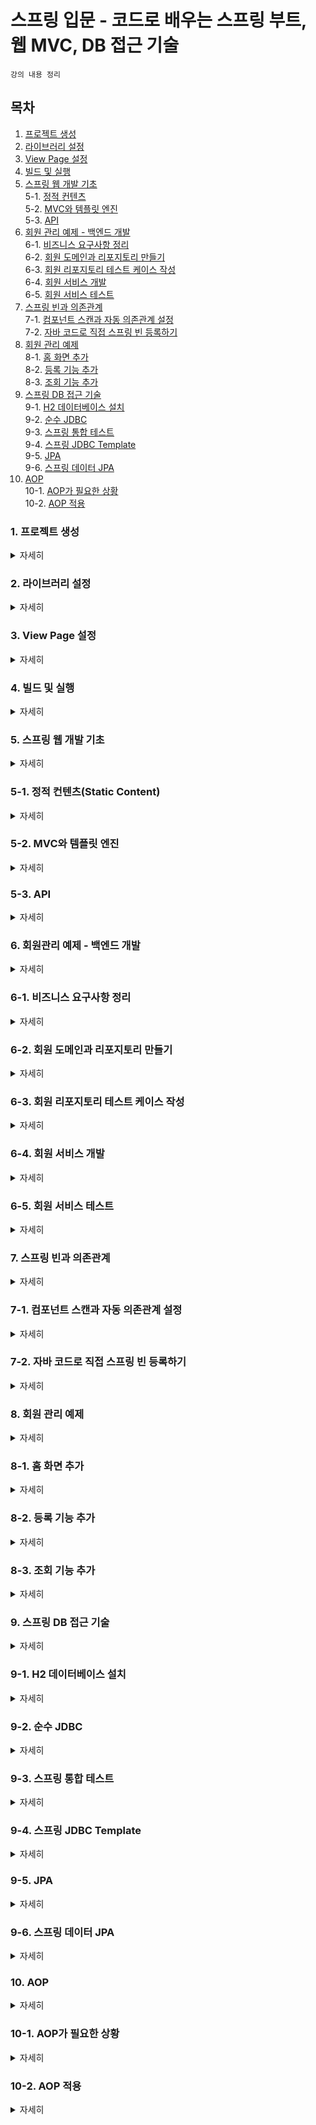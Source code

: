 # 스프링 입문 - 코드로 배우는 스프링 부트, 웹 MVC, DB 접근 기술

`강의 내용 정리`

## 목차
1. [프로젝트 생성](#1-프로젝트-생성)  
2. [라이브러리 설정](#2-라이브러리-설정)  
3. [View Page 설정](#3-view-page-설정)  
4. [빌드 및 실행](#4-빌드-및-실행)
5. [스프링 웹 개발 기초](#5-스프링-웹-개발-기초)  
5-1. [정적 컨텐츠](#5-1-정적-컨텐츠static-content)  
5-2. [MVC와 템플릿 엔진](#5-2-mvc와-템플릿-엔진)  
5-3. [API](#5-3-api)  
6. [회원 관리 예제 - 백엔드 개발](#6-회원-관리-예제---백엔드-개발)   
6-1. [비즈니스 요구사항 정리](#6-1.비즈니스-요구사항-정리)  
6-2. [회원 도메인과 리포지토리 만들기](#6-2-회원-도메인과-리포지토리-만들기)  
6-3. [회원 리포지토리 테스트 케이스 작성](#6-3-회원-리포지토리-테스트-케이스-작성)  
6-4. [회원 서비스 개발](#6-4-회원-서비스-개발)  
6-5. [회원 서비스 테스트](#6-5-회원-서비스-테스트)  
7. [스프링 빈과 의존관계](#7-스프링-빈과-의존관계)  
7-1. [컴포넌트 스캔과 자동 의존관계 설정](#7-1-컴포넌트-스캔과-자동-의존관계-설정)  
7-2. [자바 코드로 직접 스프링 빈 등록하기](#7-2-자바-코드로-직접-스프링-빈-등록하기)  
8. [회원 관리 예제](#8-회원-관리-예제)  
8-1. [홈 화면 추가](#8-1-홈-화면-추가)  
8-2. [등록 기능 추가](#8-2-등록-기능-추가)  
8-3. [조회 기능 추가](#8-3-조회-기능-추가)  
9. [스프링 DB 접근 기술](#9-스프링-db-접근-기술)   
9-1. [H2 데이터베이스 설치](#9-1-h2-데이터베이스-설치)  
9-2. [순수 JDBC](#9-2-순수-jdbc)  
9-3. [스프링 통합 테스트](#9-3-스프링-통합-테스트)  
9-4. [스프링 JDBC Template](#9-4-스프링-jdbc-template)  
9-5. [JPA](#9-5-jpa)  
9-6. [스프링 데이터 JPA](#9-6-스프링-데이터-jpa)  
10. [AOP](#10-aop)  
10-1. [AOP가 필요한 상황](#10-1-aop가-필요한-상황)  
10-2. [AOP 적용](#10-2-aop-적용)  
    

### 1. 프로젝트 생성  
<details>
    <summary>자세히</summary> 

 - [start.spring.io](https://start.spring.io/) 를 통해 Gradle 프로젝트 생성  
   ![image](https://user-images.githubusercontent.com/65080004/164405171-8132c22f-8277-4b21-bc43-fc97b05ef72a.png)  
   - Project : 프로젝트에서 사용할 빌드 관리도구 선택  
   - Language : 프로젝트에서 사용할 언어 선택
   - Spring Boot : 프로젝트 버전
   - Group : 사용할 그룹 입력(일반적으로 도메인을 거꾸로 입력함)  
   - Artifact : 빌드되어 나오는 결과물(일반적으로 프로젝트 명)
   - Name : 프로젝트 이름(Artifact와 같으면 됨)
   - Description : 프로젝트 설명
   - Packageing : 프로젝트 패키징 방법 선택
   - Java : 사용할 언어 버전 선택
   - Dependencies : 사용할 라이브러리 선택하여 추가  
     (의존 관계가 있는 라이브러리까지 자동으로 추가됨)  
       

 - Generate 클릭 시 (Artifact명).zip 으로 된 파일 다운로드
 - 다운로드한 파일을 원하는 폴더 경로에 압축 해제
 - IntelliJ open을 통해 폴더 경로까지 이동 한 후 build.gradle을 open  
  

 - Gradle?  
   `그루비(Grrovy)를 기반`으로 한 `빌드 자동화, 개발 지원에 중점`을 둔 빌드 도구  
   Ant, Maven 빌드도구의 단점을 보완하고, 장점을 취합하여 만든 오픈소스 빌드 도구    
     

 - Reference  
   [오늘도 MadPlay! Gradle이란 무엇일까?](https://madplay.github.io/post/what-is-gradle)  
   
</details>  

### 2. 라이브러리 설정  
<details>
    <summary>자세히</summary> 
 - Gradle은 의존관계가 있는 라이브러리를 함께 다운로드 함  
     

 - 주요 라이브러리  
   `스프링 부트 라이브러리`  
   - Spring-boot-starter-web  
     * spring-boot-starter-tomcat : 톰캣(웹 서버)
     * spring-webmvc : 스프링 웹 MVC
   - Spring-boot-starter-thymeleaf : 타임리프 템블릿 엔진(view)
   - Spring-boot-starter[공통] : 스프링 부트 + 스프링 코어 + 로깅
      * spring-boot
         * spring-core
      * spring-boot-starter-logging
         * logback, slf4j

   `테스트 라이브러리`  
   - spring-boot-starter-test
      * junit : 테스트 프레임 워크
      * mockito : 목 라이브러리
      * assertj : 테스트 코드를 좀더 편하게 작성할 수 있도록 도와주는 라이브러리
      * spring test : 스프링 통합 테스트 지원  
</details>    

### 3. View Page 설정  
<details>
    <summary>자세히</summary>  

 - spring-boot WelcomePage 기능  
   * src/main/resources/static/index.html을 넣어두면 WelcomePage 기능 제공  
   * WelcomePage?  
     도메인 경로로 들어왔을때 첫 화면  
   [관련내용 링크]( https://docs.spring.io/spring-boot/docs/2.3.12.RELEASE/reference/html/spring-boot-features.html#boot-features-developing-web-applications)  
     

 - 템플릿 엔진 동작 확인  
   ![템플릿 엔진 동작 확인](https://user-images.githubusercontent.com/65080004/164414368-4d49f803-d8c0-41ca-b2eb-70369f944087.png)  
   [Thymeleaf 관련 참고할만한 내용](http://progtrend.blogspot.com/2019/05/thymeleaf.html)  
   

 - Reference  
   [My Programming Trend Report Thymeleaf 간단 매뉴얼](http://progtrend.blogspot.com/2019/05/thymeleaf.html)  
  
</details>  

### 4. 빌드 및 실행  
<details>
    <summary>자세히</summary> 

 - 포트가 겹칠 수 있으므로 실행된 서버 종료후 진행  
     

 - 리눅스  
   ```
   1. 콘솔창 띄우기
   
   2. gradlew 파일이 있는 경로로 이동  
      이동 명령어 : cd [디렉토리 경로]  
      폴더 내 파일 보기 명령어 : ll(ls -l 옵션과 기능이 같음)
   
   3. build 폴더 생성  
      빌드 명령어 : ./gradlew build
   
   4. build 폴더 내 jar 파일 경로까지 이동
      이동 명령어 : cd build/libs
   
   5. jar 파일 실행
      실행 명령어 : java -jar [jar명].jar
   
   6. 실행 확인
      브라우저에 localhost:8080 입력 후 페이지 확인
   
   7. 빌드 삭제
      gradlew 파일 경로까지 이동 후 명렁어 실행
      빌드 삭제 명렁어 : ./gradlew clean  
   
   참고, 이전 빌드 기록 삭제 후 다시 빌드하는 법
   명령어 : ./gradlew clean build
   ```
 - 윈도우
    ```
   1. cmd or IntelliJ Terminal
   
   2. gradlew.bat 파일이 있는 경로로 이동  
      이동 명령어 : cd [디렉토리 경로]  
      폴더 내 파일 보기 명령어 : dir /b
   
   3. build 폴더 생성  
      빌드 명령어 : gradlew build
   
   4. build 폴더 내 jar 파일 경로까지 이동
      이동 명령어 : cd build/libs
   
   5. jar 파일 실행
      실행 명령어 : java -jar [jar명].jar
   
   6. 실행 확인
      브라우저에 localhost:8080 입력 후 페이지 확인
   
   7. 빌드 삭제
      gradlew.bat 파일 경로까지 이동 후 명렁어 실행
      빌드 삭제 명렁어 : gradlew clean  
   
   참고, 이전 빌드 기록 삭제 후 다시 빌드하는 법
   명령어 : gradlew clean build
   ```
     

 - Reference  
   [oliviarla 윈도우에서 빌드하고 실행하기](https://velog.io/@oliviarla/spring-boot%EC%9C%88%EB%8F%84%EC%9A%B0%EC%97%90%EC%84%9C-%EB%B9%8C%EB%93%9C%ED%95%98%EA%B3%A0-%EC%8B%A4%ED%96%89%ED%95%98%EA%B8%B0)  
</details>  

### 5. 스프링 웹 개발 기초  
<details>
    <summary>자세히</summary> 

 - 정적 컨텐츠(Static Content)  
   ```
   서버에서 파일 '그대로' 웹 브라우저에 내려주는 것 (가공 X)  
   
   Ex) Spring Boot - WelcomePage
   ```
 - MVC와 템플릿 엔진  
   ```
   템플릿 엔진 - JSP, PHP 등... 
   HTML을 서버에서 '프로그래밍을 통해 동적으로 바꾸어(렌더링하여)' 내려주는 것 
   
   MVC 패턴(Controller, Model, View)을 적용하여 역할을 분리  
   1. 비즈니스 로직 및 서버관련 일을 처리(Controller)  
   2. 담아(Model)서 View에 전달함
   3. View 처리시 템플릿 엔진을 통해 렌더링하여 클라이언트에게 렌더링한 HTML을 전달 
   ```
 - API
   ```
   json 포맷형식으로 클라이언트에게 데이터를 전달하는 방식  
   (과거에는 xml 포맷도 사용했음)
   
   Ex) 최근 vue.js, react 사용시 api 방식으로 데이터를 전달하면
       화면은 클라이언트가 그리는 방식으로 많이 사용
       
       서버끼리 통신시 많이 사용(어떤 데이터가 왔다갔다하는지가 중요하기 때문에)
   ```
</details>  

### 5-1. 정적 컨텐츠(Static Content)  
<details>
    <summary>자세히</summary> 

 - 스프링 부트 정적 컨텐츠 기능 [Static Content 참고](https://docs.spring.io/spring-boot/docs/2.3.12.RELEASE/reference/html/spring-boot-features.html#boot-features)  
   ![static 폴더 위치](https://velog.velcdn.com/images%2Fsong22861%2Fpost%2F168caf2a-d196-44cf-9281-ceb18d2dbc04%2FScreen%20Shot%202022-03-15%20at%2010.11.00%20PM.png)  
   [이미지 출처](https://velog.io/@song22861/5%ED%8E%B8-JAVA-spring-boot-study-%EC%A0%95%EC%A0%81-%EC%BB%A8%ED%85%90%EC%B8%A0)  
     
   ```
   Spring Boot는 기본적으로 
   classpath 의 /static or /public or /resources or /META-INF/resources 디렉토리
   또는 ServletContext의 root에서 정적 컨텐츠를 제공함
   
   즉, src/main/resources/static 경로의 내부 파일에 대해 정적 컨텐츠 기능을 사용할 수 있음
   
   예를 들어 localhost:8080/hello-static.html을 웹 브라우저에 입력시 hello-static.html 파일을 
   웹브라우저가 그대로 출력하는 것을 볼 수 있음
   ```
 - 정적 컨텐츠 동작 원리
   ![image](https://user-images.githubusercontent.com/65080004/164480918-22b3f515-27c3-4b58-9d9b-00b3c2585814.png)  
   ```
   1. 웹 브라우저에서 localhost:8080/hello-static.html을 요청
   
   2. 내장된 톰캣 서버가 해당 요청을 받음
   
   3. 톰캣 서버는 받은 요청을 스프링 컨테이너에게 넘김
   
   4. 스프링 컨테이너는 @Controller 쪽에서 해당 요청과 관련된 컨트롤러가 있는지 확인  
      (요청과 Mapping 된 것이 있는지 확인  즉, 컨트롤러가 먼저 우선순위를 갖는다!)  
   
   5. 스프링 컨테이너는 해당 요청과 관련된 컨트롤러가 없다고 판단
   
   6. resources/static 접근하여 해당 요청과 관련된 파일이 있는지 확인
   
   7. 해당 요청과 관련된 것이 존재할경우 웹브라우저에 리턴 
   ```  
 
 - [정적 컨텐츠 커스텀](https://atoz-develop.tistory.com/entry/spring-boot-web-mvc-static-resources) 관련 내용 링크  

  
 - Reference  
   [song22861 정적컨텐츠](https://velog.io/@song22861/5%ED%8E%B8-JAVA-spring-boot-study-%EC%A0%95%EC%A0%81-%EC%BB%A8%ED%85%90%EC%B8%A0)  
   [추가정보 Knowledge Repository 정적 컨텐츠 커스텀](https://atoz-develop.tistory.com/entry/spring-boot-web-mvc-static-resources)  
</details>  

### 5-2. MVC와 템플릿 엔진  
<details>
    <summary>자세히</summary> 

 - MVC  
   `Model`, `View`, `Controller`  
   웹에서 화면을 출력하기 위해 내용을 담고, 보여주고, 전달해주는 소프트웨어 구현 방식중 하나
   - Model  
     화면에 필요한 정보를 담는 역할  
       
   - View  
     화면 출력에 중점을 둠
     
   - Controller   
     비즈니스 로직과 서버와 관련된 일
     

   - 정리  
     `Controller, Model`  
     > 내부적인 것 (비즈니스 로직, 서버단 관련 일 등..)을 처리하는데 집중
     
     `View`
     > 화면을 그리는데 집중
 
 - MVC 동작 원리
   ![image](https://user-images.githubusercontent.com/65080004/164721239-ee6788c9-0154-48e2-961a-ca1efdc42ac0.png)  
   ```
   1. 웹 브라우저에서 localhost:8080/hello-mvc을 요청
   
   2. 내장된 톰캣 서버가 해당 요청을 받음
   
   3. 톰캣 서버는 받은 요청을 스프링 컨테이너에게 넘김
   
   4. 스프링 컨테이너는 @Controller 쪽에서 해당 요청과 관련된 컨트롤러가 있는지 확인  
      (요청과 Mapping 된 것이 있는지 확인  즉, 컨트롤러가 먼저 우선순위를 갖는다!)  
   
   5. 스프링 컨테이너는 해당 요청과 맵핑된 컨트롤러가 있으면 해당 메서드 호출
   
   6. 호출한 메서드의 return 값과 model 값을 viewResolver에 전달  
      viewResolver  
      : view를 찾아주고, 템플릿 엔진을 연결시켜주는 역할
   
   7. viewResolver는 return 값과 같은 이름의 templates/hello-template.html 찾아서
      템플릿 엔진에게 넘겨줌
   
   8. 템플릿 엔진이 렌더링을 해 '변환'을 한 HTML을 웹브라우저에 반영한다.
   ```
 
 - 템플릿 엔진  
   템플릿 양식과 특정 데이터 모델에 따른 입력 자료를 합성하여 결과 문서를 출력하는 소프르웨어  
   > 쉽게 말해 html 파일을 브라우저로 그냥 보내주는 것이 아닌,  
     `서버에서 프로그래밍을 통해 동적으로 바꾸어서 보내주는 역할` 이라고 보면 된다.
</details>  

### 5-3. API  
<details>
    <summary>자세히</summary> 

 - API 방식  
   `브라우저에 데이터만 보내주고` 화면을 만드는 건 브라우저가 담당하도록 함  
   
   > 3가지 방법 중 정적 컨텐츠 방식을 제외하면 2가지   
     (`렌더링한 HTML을 내리는 방식` / `API로 데이터를 내리는 방식`)방식만 기억하면 됨  
      
   > `MVC?`  
      뷰를 찾아 템플릿 엔진을 통해 화면을 렌더링해서 HTML을 웹 브라우저에 넘겨줌  
   
   > `API?`  
      데이터를 브라우저에 넘겨주고 브라우저는 데이터를 받아 화면을 구성  
 
 - API 방식 사용시 참고할 내용
   - `@ResponseBody`  
     > HTTP 통신 프로토콜 Response Body에  
       @ResponseBody가 적용된 메서드의 리턴된 값을 직접 넣어준다는 의미  
       리턴된 값(데이터)은 클라이언트에게 그대로 전달됨  
   
   - 객체를 리턴하는 경우?
     ```java
     @GetMapping("hello-api")
     @ResponseBody
     public Hello helloApi(@RequestParam("name") String name) {
        Hello hello = new Hello();
        hello.setName(name);
        
        return hello;
     }
     ```
     > 위의 예시 처럼 객체를 return 할 경우 객체가 json으로 변환되어 브라우저에 전달됨  
     
     >`json?`  
     {Key : value} 구조로 이루어진 문자열 데이터 포맷  
     Ex) {"name" : "철수"}
 
 - @ResponseBody 사용 원리  
   ![image](https://user-images.githubusercontent.com/65080004/164896026-5817fb2f-c07d-4db7-acc5-dfa4a54f7cd4.png)  
   ```
   1. 웹 브라우저에서 localhost:8080/hello-api?name=spring을 요청
   
   2. 내장된 톰캣 서버가 해당 요청을 받음
   
   3. 톰캣 서버는 받은 요청을 스프링 컨테이너에게 넘김
   
   4. 스프링 컨테이너는 @Controller 쪽에서 해당 요청과 관련된 컨트롤러가 있는지 확인  
      (요청과 Mapping 된 것이 있는지 확인  즉, 컨트롤러가 먼저 우선순위를 갖는다!)  
   
   5. 스프링 컨테이너는 해당 요청과 맵핑된 컨트롤러가 있으면 해당 메서드 호출
   
   6. 호출한 메서드에 @ResponseBody가 적용된 것 확인
      6-1. return 값이 문자열일 경우   
      6-2. return 값이 객체일 경우 
   
   7. 몇가지 조건을 확인하여 HttpMessageConverter가 동작
      7-1. 넘어온 값이 단순 문자열일 경우 StringHttpMessageConverter 동작
      7-2. 넘어온 값이 객체일 경우 MappingJackson2HttpMessageConverter 동작  
           객체를 JSON 포맷으로 변환
   
   8. 웹 브라우저에 데이터 전달
   ```
</details>  

### 6. 회원관리 예제 - 백엔드 개발  
<details>
    <summary>자세히</summary> 

 - 비즈니스 요구사항 정리  
 - 회원 도메인과 리포지토리 만들기
 - 회원 리포지토리 테스트 케이스 작성
 - 회원 서비스 개발
 - 회원 서비스 테스트
</details>  

### 6-1. 비즈니스 요구사항 정리   
<details>
    <summary>자세히</summary>  
     
 - 비즈니스 요구사항
   - 데이터 : 회원 ID, 이름  
   - 기능 : 회원 등록, 조회  
   - 아직 데이터 저장소 선정되지 않음(가상의 시니리오)  
      
  
 - 일반적인 웹 어플리케이션 계층 구조  
   ![image](https://user-images.githubusercontent.com/65080004/164960226-65eb0eff-a9fd-4776-9e84-b012a6133c10.png)  
     

 - 클래스 의존관계  
   ![image](https://user-images.githubusercontent.com/65080004/164960325-31dabd48-5e63-47d8-9c44-3ccebbfeb56e.png)  
</details>   
     
### 6-2. 회원 도메인과 리포지토리 만들기
<details>
    <summary>자세히</summary>  
 
 - 회원 도메인 생성
   ```java  
   package hello.hellospring.domain;
   
   public class Member {
     
     private Long id;
     private String name;

     public Long getId() {
       return id;
     }
    
     public void setId(Long id) {
       this.id = id;
     }
    
     public String getName() {
       return name;
     }

     public void setName(String name) {
       this.name = name;
     }
   }
   ```
 - 회원 리포지토리 인터페이스 생성  
   ```java
   package hello.hellospring.repository;
   
   public interface MemberRepository {
     Member save(Member member);
     
     Optional<Member> findById(Long id);
     
     Optional<Member> findByName(String name);
     
     List<Member> findAll();
   } 
   ```
   > `Optional?`  
     Optional<T>는 `null이 올 수 있는 값을 감싸는 Wrapper 클래스`  
     NPE가 발생하지 않도록 도움, 각종 메서드 제공
     
 - 회원 리포지토리 인터페이스 구현체 생성
   ```java
   package hello.hellospring.repository;
   
   public class MemoryMemberRepository implements MemberRepository {

     private static Map<Long, Member> store = new HashMap<>();
     private static long sequence = 0L;

     @Override
     public Member save(Member member) {
       member.setId(++sequence);
       store.put(member.getId(), member);
       return member;
     }

     @Override
     public Optional<Member> findById(Long id) {
       return Optional.ofNullable(store.get(id));
     }

     @Override
     public Optional<Member> findByName(String name) {
       return store.values().stream()
               .filter(member -> member.getName().equals(name))
               .findAny();
     }

     @Override
     public List<Member> findAll() {
       return new ArrayList<>(store.values());
     }
   }
   ```
   > Optional.`ofNullable`  
   > public static <T> Optional<T> ofNullable(T value);  
   > 
   > value가 `null인 경우 빈 Optional 반환`
   
   > store.values().stream()   
   > .filter(member -> member.getName().equals(name))  
   > .findAny();  
   > 
   > 1. public abstract java.util.Collection<V> `values()`  
        HashMap에 저장된 value 목록을 Collection 형태로 리턴  
   >
   > 2. public java.util.stream.Stream<E> `stream()`  
        Collection 형태로 리턴된 값을 stream() 메서드를 통해 순차 Stream 리턴  
   > 
   > 3. public abstract Stream<T> `filter(java.util.function.Predicate<? super T> predicate)`  
        주어진 조건에 일치하는 요소로 구성된 Stream 리턴  
   > 
   > 4. public abstract java.util.Optional<T> `findAny()`  
        빈 Stream이 아닐경우 Optional 반환, 비어있을 경우 빈 Optional 반환  
    
</details>  

### 6-3. 회원 리포지토리 테스트 케이스 작성  
<details>
    <summary>자세히</summary>  

 - `Junit`이라는 프레임워크로 테스트를 실행  
   > main 메서드, 컨트롤러 등을 통해 실행하면 `시간이 오래걸리고,  
   반복실행이 어렵고, 여러 테스트를 한번에 실행하기 힘들기 때문에`   
   
 - 테스트 실행시 실행순서가 보장되지 않음.  
   > 즉, `의존 관계없이(순서에 관계없이) 결과가 보장`되어야 한다.  
   
 - 회원 리포지토리 메모리 구현체 테스트  
   ```java
   // 경로 : test.java.hello.hellospring.repository
   package hello.hellospring.repository;
   
   class MemoryMemberRepositoryTest {

     MemoryMemberRepository repository = new MemoryMemberRepository();

     @AfterEach
     public void afterEach() {
       repository.clearStore();
     }

     @Test
     public void save()_메서드_테스트 {
       Member member = new Member();
       member.setName("spring");
       repository.save(member);

       Member result = repository.findById(member.getId()).get();

       assertThat(result).isEqualTo(member);
     }

     @Test
     public void findByName()_메서드_테스트 {
       Member member1 = new Member();
       member1.setName("spring1");
       repository.save(member1);

       Member member2 = new Member();
       member2.setName("spring2");
       repository.save(member2);

       Member result = repository.findByName("spring1").get();

       assertThat(result).isEqualTo(member1);
     }

     @Test
     public void findAll()_메서드_테스트 {
       Member member1 = new Member();
       member1.setName("spring1");
       repository.save(member1);

       Member member2 = new Member();
       member2.setName("spring2");
       repository.save(member2);

       List<Member> result = repository.findAll();

       assertThat(result.size()).isEqualTo(2);
     }
   }
   ```
   > Tip
   > - 테스트 클래스는 public 접근자가 아니어도 됨
   > - 테스트 메서드 명은 한글로도 작성 가능
   > - @AfterEach  
   >   각각의 테스트가 종료될 때마다 실행될 메서드를 정의  
   > 
   > - @Test의 순서는 보장 되지 않음  
   > - org.assertj.core.api.Assertions의 메서드를 사용하면  
       가독성 측면에서 좋음(왼쪽에서 오른쪽으로 자연스럽게 읽으면 됨)  
</details> 

### 6-4. 회원 서비스 개발
<details>
    <summary>자세히</summary>  
 
 - 회원 서비스 개발  
   ```java
    package hello.hellospring.service;
    
    public class MemberService {

      private final MemberRepository memberRepository 
                                     = new MemoryMemberRepository();

      /*
      * 회원가입
      * */
      public Long join(Member member) {
        validateDuplicateMember(member); //중복 회원 검증
        memberRepository.save(member);
        return member.getId();
      }

      private void validateDuplicateMember(Member member) {
        memberRepository.findByName(member.getName())
                        .ifPresent(m -> {
                           throw new IllegalStateException("이미 존재하는 회원입니다.");
                         });
      }

      /*
      * 전체 회원 조회
      * */
      public List<Member> findMembers() {
        return memberRepository.findAll();
      }

      public Optional<Member> findOne(Long memberId) {
        return memberRepository.findById(memberId);
      }
    }
   ```
   > Tip  
   > - 메서드 작성시 길어지는 코드는 따로 메서드로 추출하는 것이  
   >   깔끔한 코드를 유지하는데 도움이 된다.  
   >   > 추출하고자 하는 코드 드래그 후 [단축키 : ctrl + alt + M]  
   > - 리팩토링 관련 단축키  
   >   > 이름 변경 [단축키 : shift + F6]  
         
   >   > 접근제어자, 반환타입, 이름 등 주요 정보 변경 [단축키 : ctrl + F6]  
   > - service에 대한 개발은 많은 사람들의 의사소통이 들어가는 부분이기 때문에  
   >   메서드 명에 비즈니스적인 용어를 작성하는 것이 의사소통시 이해하기 용이함  
   >   그에 반해 repository는 개발적인 부분이므로 조금 더 자유롭게 작성 가능

</details>  

### 6-5. 회원 서비스 테스트
<details>
    <summary>자세히</summary>  
  
 - 테스트 코드 작성
   ```java
   package hello.hellospring.service;
   
   class MemberServiceTest {

     MemberService memberService;
     MemoryMemberRepository memberRepository;
     
     // 테스트시 동일한 MemoryMemberRepository 객체를 사용하기 위해 
     // memberService 생성시 MemoryMemberRepository를 매개변수로 받아 생성
     // 즉, memberService가 MemoryMemberRepository를 직접 생성하지 않고 외부에서 주입받음
     // 이를 '의존성 주입(Dependency Injection)'이라고 함
     // 각 메서드 실행전에 의존성 주입을 진행하여 동일한 MemoryMemberRepository 객체를 공유하도록 함
     @BeforeEach
     public void beforeEach() {
       memberRepository = new MemoryMemberRepository();
       memberService = new MemberService(memberRepository);
     }
     
     // 테스트의 독립성을 보장하기 위해 적용
     @AfterEach
     public void afterEach() {
       memberRepository.clearStore();
     }

    @Test
    void 회원가입_테스트() {

      //given
      Member member = new Member();
      member.setName("hello");

      //when
      Long saveId = memberService.join(member);

      //then
      Member findMember = memberService.findOne(saveId).get();
      assertThat(findMember.getName()).isEqualTo(member.getName());
    }

    @Test
    public void 회원가입_중복_회원_예외_테스트() {
      //given
      Member member1 = new Member();
      member1.setName("spring");

      Member member2 = new Member();
      member2.setName("spring");

      //when
      memberService.join(member1);

      //then
      
      //assertThrows
      // 첫번째 인자 : 코드의 실행 결과로 발생되는 예외
      // 두번째 인자 : 실행할 코드(람다식)
      IllegalStateException e = 
        assertThrows(IllegalStateException.class, () -> memberService.join(member2));
      assertThat(e.getMessage()).isEqualTo("이미 존재하는 회원입니다.");
   }
   ...
   
   // 의존성 주입을 위한 MemberService 코드 수정
   package hello.hellospring.service
   
   public class MemberService {

     private final MemberRepository memberRepository;

     public MemberService(MemberRepository memberRepository) {
       this.memberRepository = memberRepository;
     }
     ...
   } 
   ```
 > Tip
 > - 테스트 클래스(틀) 생성 단축키
 >   > `클래스 명 선택` 또는 `클래스 내부에 커서 둔 채` [단축키 : ctrl + shift + T]  
 > - 테스트 코드 작성시 `given, when, then` 구조로 작성하면 도움됨   
 >   (구조에 맞게 딱 떨어지는 상황이 아닐수도 있으므로 상황에 따라 응용 또는 변형할 수도 있음)  
 >
 >   `given` : `무언가 주어짐(상황, 데이터 등)`  
 >    - 주어진 데이터 기반으로 검증을 진행하는구나를 알 수 있음
 >  
 >   `when` : `테스트 실행시`  
 >    - 이걸 검증하는구나를 알 수 있음  
 > 
 >   `then` : `이러한 결과가 나와야함`  
 >    - 이러한 결과가 나와야하는구나를 알 수 있음  
 >
 > 
 > - 테스트 작성시 정상 flow작성도 중요하지만  
 >   `예외 flow를 테스트 하는 것이 훨씬 더 중요함`
 >   
 >  
 > - 람다함수 : 익명함수(이름이 없는 함수)를 지칭  
 >   > Ex) () -> memberService.join(member2);  
 >   - 매개변수목록(파라미터)과 몸체로 구분됨
 >     > (매개변수목록) -> {몸체} 
 >   - `->` (매개변수 화살표): 매개변수목록과 몸체를 구분
 >   - 실행문 : 변수 선언, 값 저장, 메서드 호출에 해당하는 코드,  
       작성 후 `반드시 세미콜론(;) 붙여야함`  
 > 
 >   - 매개변수의 타입을 추론할 수 있는 경우 타입 생략 가능   
 >   - 몸체가 단일 실행문이면 중괄호`{}` 생략 가능  
 >   
 > 
 > - Extract Variable 리팩토링  
 >   해당 표현식의 결과를 처리하는데 도움(변수로 추출)  
 >   > 추출할 표현식 선택 후 [단축키 : ctrl + alt + V]  
     
 - Reference  
   [히진쓰 람다식의 개념 및 사용법](https://khj93.tistory.com/entry/JAVA-%EB%9E%8C%EB%8B%A4%EC%8B%9DRambda%EB%9E%80-%EB%AC%B4%EC%97%87%EC%9D%B4%EA%B3%A0-%EC%82%AC%EC%9A%A9%EB%B2%95)  
   [밤둘레 람다란?](https://bamdule.tistory.com/75)  
</details> 
 
### 7. 스프링 빈과 의존관계  
<details>
    <summary>자세히</summary>  

 - 스프링 빈(Bean)
   > `스프링 컨테이너가 생성, 관리하는 자바 객체`  
   > 컨테이너의 관리를 통해 객체를 여러번 생성할 필요 X, 공용으로 사용할 수 있음  
   > `POJO(Plain Old Java Object)`로써 Spring 애플리케이션을 구성하는 핵심 객체

 
 - 스프링 빈 등록하는 방법  
   1. 컴포넌트 스캔 원리를 통해 자동 등록  
   2. 자바 코드로 직접 등록 
   

 - 참고
   - 스프링 빈 등록시, 기본적으로 싱글톤으로 등록한다. (싱글톤이 아니게 설정가능)  
     (유일하게 하나를 등록 후 공유 즉, 같은 스프링 빈은 같은 인스턴스)  
   - 스프링을 쓰면, 웬만한건 다 스프링 빈으로 등록해서 써야함(얻는 이점이 많음)  
</details>   

### 7-1. 컴포넌트 스캔과 자동 의존관계 설정  
<details>
    <summary>자세히</summary>  

 - 컴포넌트 스캔(Component Scan)?
   ```
   @Component를 가진 모든 대상을 가져와서 빈에 등록하기 위해 찾는 과정  
   ```
 - 컴포넌트 스캔 원리  
   ```java
   @Controller
   public class MemberController {
     
   }
   ```
   위의 코드처럼 클래스를 작성 후 @Controller 어노테이션을 붙일 경우  
     1. 스프링 실행시 스프링 컨테이너가 생성  
     2. 생성된 `컨테이너에 해당 자바 객체(MemberController)를 생성`
     3. 객체를 `컨테이너에 빈으로 등록하고 관리`  
    순서로 동작이 진행됨  
        

 - 참고  
   - @Controller, @Service, @Repository 는 `@Component의 구체화된 형태`  
     
   - 컴포넌트 스캔 대상  
     > `@Component` - 개발자가 직접 작성한 Class를 Bean으로 등록하기 위해 사용  
       `@Controller` - 스프링 MVC 컨트롤러에서 사용  
       `@Service` - 스프링 비즈니스 로직에서 사용  
       `@Repository` - 스프링 데이터 접근 계층에서 사용  
       `@Configuration` - 스프링 설정 정보에서 사용  
     
   - 컴포넌트 스캔 범위  
     > ../hello/hellospring 하위 패키지 경로가 스캔 범위  
     >  
     > 어떻게 알 수 있나?  
       HelloSpringApplication 클래스의 @SpringBootApplication을 보면  
       scanBasePackages()메서드의 스캔 시작 패키지가 기본 패키지로 설정되어있기 때문에  
       ```java
       package hello.hellospring;

       import org.springframework.boot.SpringApplication;
       import org.springframework.boot.autoconfigure.SpringBootApplication;
        
       @SpringBootApplication
       public class HelloSpringApplication {
        
         public static void main(String[] args) {
           SpringApplication.run(HelloSpringApplication.class, args);
         }
       }
       ```
     
 - 자동 의존관계 설정
   ```
   스프링이 스프링 컨테이너에 등록된 빈(Bean) 중에서  
   @Autowired가 적용된 객체와 같은 빈을 찾아 주입  
   ```
   > `의존성 주입`(Dependency Injection) : 객체간의 `의존성을 외부에서 넣어주는 것` 
   >  - 3가지(`필드 주입`, `setter 주입`, `생성자 주입`) 방법이 존재  
   >    그 중 `생성자 주입을 권장`  
 - 자동 의존관계 설정 원리
   ```java
   @Controller
   public class MemberController {
    
     private final MemberService memberService;
    
     @Autowired
     public MemberController(MemberService memberService) {
       this.memberService = memberService;
     }
   }
   ```
   위의 코드처럼 클래스를 작성 후 생성자에 @Autowired 어노테이션을 붙일 경우
     1. 스프링 실행시 스프링 컨테이너가 생성
     2. 생성된 `컨테이너에 해당 자바 객체(MemberController)를 생성`
     3. 스프링이 @Autowired 어노테이션을 확인 
     4. 스프링 컨테이너에서 연관된 빈(MemberService)을 찾아서 주입함   
        순서로 동작이 진행됨
        

 - 참고  
     1. `@Autowired`  
        자동으로 `연관 관계를 설정`해주는 역할(간단하게, `연결한다`라고 생각하기)  
        (스프링 컨테이너에 존재하는 Bean을 주입)  
     2. Bean 주입 순서는 `Type 확인 -> name 확인` 방식으로 주입이 이루어짐   
     3. @Autowired 적용된 객체가 빈으로 등록되어 있지 않거나 2개 이상 존재시 예외 발생  
     4. 생성자에 @Autowired 적용시 의존관계 주입이 필요한 파라미터가 1개일 경우  
        @Autowired 생략 가능  
     5. @Autowired를 통한 DI는 스프링이 관리하는 객체에서만 동작   
         

 - Reference  
   [yeonnex 스프링빈등록과의존관계설정](https://velog.io/@yeonnex/%EC%8A%A4%ED%94%84%EB%A7%81-%EB%B9%88-%EB%93%B1%EB%A1%9D%EA%B3%BC-%EC%9D%98%EC%A1%B4%EA%B4%80%EA%B3%84-%EC%84%A4%EC%A0%95-%EC%BB%B4%ED%8F%AC%EB%84%8C%ED%8A%B8-%EC%8A%A4%EC%BA%94%EA%B3%BC-%EC%9E%90%EB%8F%99-%EC%9D%98%EC%A1%B4%EA%B4%80%EA%B3%84-%EC%84%A4%EC%A0%95)  
   [dodeon 스프링 빈과 의존관계](https://dodeon.gitbook.io/study/kimyounghan-spring-introduction/04-spring-bean-dependencies)  
   [Jan92 @Component, @Bean, @Autowired 어노테이션 알아보기](https://wildeveloperetrain.tistory.com/26)  

</details>   

### 7-2. 자바 코드로 직접 스프링 빈 등록하기
<details>
    <summary>자세히</summary>  

 - 직접 등록 방법  
   1. 기존 MemberService 코드에서 @Service, @Autowired 제거
   2. 기존 MemoryMemberRepository 코드에서 @Repository 제거
   3. SpringConfig.java 파일 생성 (경로 : hello/hellospring)
      ```java
      package hello.hellospring; 
     
      @Configuration
      public class SpringConfig {
        
        @Bean
        public MemberService memberService() {
          return new MemberService(memberRepository());
        }
        
        @Bean
        public MemberRepository memberRepository() {
          return new MemoryMemberRepository();
        }
      }
      ```
   4. `@Configuration` 을 적용하여 해당 클래스에서 Bean을 등록한다고 명시함  
   5. 해당 클래스에 Bean으로 등록하고자하는 메서드에 @Bean 적용  
      주의! `메서드 이름으로 Bean 이름이 결정`되므로, 중복에 주의할 것!  
   
   - 참고  
     `@Configuration 안에서 @Bean을 사용해야 싱글톤을 보장받을 수 있음`

 
 - 빈 등록 과정   
   1. 스프링 실행시 스프링 컨테이너 생성  
   2. 스프링 컨테이너는 @Configuration이 적용된 클래스를 자동으로 빈으로 등록
   3. 해당 클래스를 파싱하여 @Bean이 적용된 메서드를 Bean으로 등록  
    
 
 - 설정을 통해 수동으로 직접 빈을 등록해야하는 경우  
   > 1. 개발자가 직접 제어가 불가능한 라이브러리를 활용할 때  
   > 2. 애플리케이션에서 전 범위적으로 사용되는 클래스를 등록할 때  
   > 3. 다형성을 활용하여 여러 구현체를 등록해주어야 할 때
 
 
 - 설정을 통해 수동으로 직접 빈을 등록하는 것의 장점  
   - `한 눈에 파악하여 유지보수하기 좋기 떄문에`  
    

 - 참고  
   > 실무에서는 주로  
   > `정형화된 Controller, Service, Repository 같은 코드는 컴포넌트 스캔을 사용`하고,   
   > `정형화 되지 않거나, 상황에 따라 구현 클래스를 변경해야 하는 경우  
   > 설정을 통해 스프링 빈`으로 등록 함  
   
 - Reference  
   [망나니개발자 @Bean, @Configuration, @Component 차이 및 비교](https://mangkyu.tistory.com/75)  
   
</details>

### 8. 회원 관리 예제
<details>
    <summary>자세히</summary>  

 - 홈 화면 추가
 - 등록 기능 추가
 - 조회 기능 추가
    
</details>

### 8-1. 홈 화면 추가
<details>
    <summary>자세히</summary>  

 - 홈 컨트롤러 추가
   ```java
   package hello.hellospring.controller;
    
   @Controller
   public class HomeController {
    
     @GetMapping("/")
     public String home() {
       return "home";
     }
   } 
   ```  
 
 - 홈 화면 추가
   ```html
   <!DOCTYPE html>
   <html lang="en" xmlns:th="http://www.thymeleaf.org">
   <body>
       <div class="container">
           <div>
               <h1>Hello Spring</h1>
               <p>회원 기능</p>
               <p>
                   <a href="/members/new">화원 가입</a>
                   <a href="/members">회원 목록</a>
               </p>
           </div>
       </div>
   </body>
   </html>
   ```  
   
  - 홈 화면 출력 동작 순서
    1. 웹 브라우저 요청
    2. 요청을 받은 톰캣 서버가 스프링 컨테이너에 요청 위임
    3. 스프링 컨테이너는 요청과 관련된 컨트롤러가 있는지 확인
    4. 컨트롤러에서 요청과 일치하는 메서드를 실행
    5. 메서드 실행 결과값을 viewResolver에 전달
    6. viewResolver는 return 값과 같은 이름의 html을 찾아 템플릿 엔진에 넘겨줌
    7. 템플릿 엔진은 받은 html 파일을 렌더링을 통해 변환 후 웹 브라우저에 넘김
    8. 사용자는 웹 브라우저에서 렌더링 된 html을 확인

   > - 참고  
   >   왜 index.html이 호출되지 않고 home.html이 호출되는지?  
   >   1. 웹 브라우저에서 요청이 오면 톰캣 서버는 스프링 컨테이너에 요청을 위임  
   >   2. 스프링 컨테이너는 요청과 관련된 컨트롤러가 등록이 되어 있는지 확인  
   >   3-1. 있을 경우 해당 요청을 viewResolver에 넘겨줌  
   >   3-2. 없을 경우 static 파일을 찾음  
   > 
   >   따라서, `매핑된 컨트롤러가 존재하기 때문에` index.html는 호출되지 않는다.  
   >   welcomePage도 같은 이유로 호출되지 않는다.  
    
</details>  

### 8-2. 등록 기능 추가
<details>
    <summary>자세히</summary>  

 - 회원 등록 폼 생성
   ```java
   package hello.hellospring.controller;
   
   @Controller
   public class MemberController {
    
     private final MemberService memberService;
    
     @Autowired
     public MemberController(MemberService memberService) {
       this.memberService = memberService;
     }
    
     @GetMapping("/members/new")
     public String createForm() {
       return "members/createMemberForm";
     }
   }
   ```  
 
 - 회원 등록 폼 HTML  
   경로 : `resources/templates/members/createMemberForm.html`  
   ```html
   <!DOCTYPE html>
   <html lang="en" xmlns:th="http://www.thymeleaf.org">
   <body>
   <div class="container">
         
       <form action="/members/new" method="post">
           <div class="form-group">
               <label for="name">이름</label>
               <input type="text" id="name" name="name" placeholder="이름을 입력하세요.">
           </div>
           <button type="submit">등록</button>
       </form>
    
   </div>
   </body>
   </html>
   ```  
   
 - 회원 등록 화면 출력 동작 순서
    1. 웹 브라우저 요청
    2. 요청을 받은 톰캣 서버가 스프링 컨테이너에 요청 위임
    3. 스프링 컨테이너는 요청과 관련된 컨트롤러가 있는지 확인
    4. 컨트롤러에서 요청과 일치하는 메서드를 실행
    5. 메서드 실행 결과값을 viewResolver에 전달
    6. viewResolver는 return 값과 같은 이름의 html을 찾아 템플릿 엔진에 넘겨줌
    7. 템플릿 엔진은 받은 html 파일을 렌더링을 통해 변환 후 웹 브라우저에 넘김
    8. 사용자는 웹 브라우저에서 렌더링 된 html을 확인  
    
 > GetMapping  
 > - url 창에 입력 후 엔터
 > - 조회할때 주로 씀  
 
 - 데이터를 전달 받을 폼 객체
   ```java
   package hello.hellospring.controller;

   public class MemberForm {
   private String name;
    
       public String getName() {
         return name;
       }
    
       public void setName(String name) {
         this.name = name;
       }
   }
   ```

- 회원 등록 기능
  ```java
  package hello.hellospring.controller;
  
  @Controller
  public class MemberController {
   
    private final MemberService memberService;
    
    ...
  
    @PostMapping("members/new")
    public String create(MemberForm form) {
      Member member = new Member();
      member.setName(form.getName());

      memberService.join(member);

      return "redirect:/";
    }
  }
  ```  

 - 회원 등록 동작 순서
    1. 회원 등록 화면에서 form 태그 내 input 에 값을 입력 후 submit 클릭 
       > form tag  
       > - action="/members/new" : 요청
       > - method="post" : 요청을 보내는 방식  
       > 
       > input tag 
       > - type="text" : 텍스르를 입력할 수 있도록 타입을 설정  
       > - id="name" : input tag의 id 값  
       > - name="name" : 서버로 넘어오는 데이터의 키  
       > - placeholder="이름을 입력하세요" : 텍스트가 입력되지 않았을때 보여주는 내용  
       > 
       > button tag
       > - type="submit" : form 태그에 설정된 요청을 보내도록 함  
     
    2. 요청을 post 방식으로 보냄
    3. 요청을 받은 톰캣 서버가 스프링 컨테이너에 요청 위임   
    4. 스프링 컨테이너는 요청과 관련된 컨트롤러가 있는지 확인
    5. 컨트롤러에서 요청과 일치하는 메서드(create)를 실행  
    5-1. input tag name 속성으로 넘어온 값을 스프링이  
         MemberForm의 setName 메서드를 호출하여 값을 넣어줌  
    5-2. MemberForm 객체에 저장된 값을 꺼내 Member 객체에 저장  
    5-3. join 메서드 실행   
    5. 메서드(create) 실행 결과값을 viewResolver에 전달
    6. redirect 방식으로 [8-1](#8-1-홈-화면-추가)에서 작성했던 홈 화면 출력 과정이 동일하게 진행됨

 > PostMapping
 > - 데이터를 폼같은데 넣어서 전달할 때 주로 사용  
 
</details>  

### 8-3. 조회 기능 추가
<details>
    <summary>자세히</summary>  

 - 회원 정보 조회 기능 추가
   ```java
   package hello.hellospring.controller;

   @Controller
   public class MemberController {

     private final MemberService memberService;
    
     ...
  
     @GetMapping("members")
     public String list(Model model) {

       List<Member> members = memberService.findMembers();

       model.addAttribute("members", members);

       return "members/memberList";
     }
   }
   ```  
 
 - 회원 목록 출력 페이지 추가  
   ```html
   <!DOCTYPE html>
   <html lang="en" xmlns:th="http://www.thymeleaf.org">
   <body>
   <div class="container">
       <div>
           <table>
               <thead>
               <tr>
                   <th>#</th>
                   <th>이름</th>
               </tr>
               </thead>
               <tbody>
               <tr th:each="member : ${members}">
                   <td th:text="${member.id}"></td>
                   <td th:text="${member.name}"></td>
               </tr>
               </tbody>
           </table>
       </div>
   </div>
   </body>
   </html>
   ```  
   > Thymeleaf 문법  
   > - th:each : 리스트와 같은 collection 자료형을 서버에서 넘겨주면  
   >   그에 맞춰 반복적인 작업이 이루어질 때 사용  
   > 
   > - th:text : 태그 안의 텍스트를 서버에서 전달 받은 값에 따라 표현하고자 할 때 사용

</details>  

### 9. 스프링 DB 접근 기술  
<details>
    <summary>자세히</summary>  

 - 스프링 데이터 엑세스  
   - H2 데이터베이스 설치
   - 순수 JDBC  
   - 스프링 통합 테스트  
   - 스프링 JDBC Template  
   - JPA  
   - 스프링 데이터 JPA  
    
</details>

### 9-1. H2 데이터베이스 설치  
<details>
    <summary>자세히</summary>  

 - H2 데이터 베이스  
   `개발이나 테스트 용도로 가볍고 편리한 DB`, 웹 화면 제공  
     

 - [H2 데이터베이스 다운로드 경로](https://www.h2database.com)  
   참고, 다운로드시 데이터베이스 버전은 스프링 부트 버전에 맞춰야함 (현재 1.4.200 ver)  
     

 - 설치 후 실행  
   1. exe 파일을 실행하여 설치를 원하는 폴더에 설치
   2. 설치한 폴더에서 bin 디렉토리로 이동
   3. `h2.bat` or `h2w.bat` 실행 (유닉스 계열 : h2.sh 실행) 
      - Mac인 경우 권한 부여 필요  
      - 권한 주기 : `chmod 755 h2.sh`  
      - 실행 : `./h2.sh`  
   4. H2 콘솔 로그인 창 실행됨   
      - 참고  
        상황에 따라 창에 아무것도 안보이는 현상이 있을 수 있음  
        `IP주소를 localhost로 바꿔 볼 것`  
   

 - 데이터 베이스 생성  
   - 참고  
     h2 1.4.198 이후 버전부터는 보안 문제로 데이터베이스가 자동으로 생성되지 않음  
   1. 저장한 설정 변경
      - `Generic H2 (Embedded)`  
   2. JDBC URL 변경  
      - `jdbc:h2:~/test`
      - 데이터 베이스 이름을 다른걸로 하고 싶을 경우 test 말고 다른 이름을 입력하면 됨  
        Ex) `jdbc:h2:~/MyDatabase` 
   3. 연결 클릭  
   4. DB 창으로 변경된 것 확인    
   5. C:\Users\HOME 경로 or C:\Users\admin 경로에 `test.mv.db` 파일 생성확인  
 

 - 데이터 베이스 접속   
   1. 데이터 베이스 생성 확인 후 다시 로그인 페이지로 이동  
   2. TCP 소켓 방식으로 접근 방식 변경
      > 접근방식을 변경하는 이유?  
      이전까지의 접속은 파일 직접 접근에 의한 접속이었음  
      이와 같은 방법으로 접속시 어플리케이션과 콘솔이 동시에 접속시 충돌(오류) 발생할 수 있음  
      `충돌 방지`를 위해 `TCP 소켓을 통해 접속을 하는 것이 좋음`  
   3. 저장한 설정 변경
       - `Generic H2 (Server)`
   4. JDBC URL 변경
       - `jdbc:h2:tcp://localhost/~/test`   
      
 
 - 테이블 생성  
   1. sql 작성을 통해 Member table 생성
      ```sql
      create table member
      (
        id bigint generated by default as identity,
        name varchar(255),
        primary key(id)
      );  
      ```  
      > `generated by default as identity`  
         자동 생성 시퀀스, 값을 세팅하지 않고 등록시 DB가 알아서 값을 입력해줌 
   2. 작성된 member table 조회
      ```sql
      select * from member;
      ```
   3. member table 회원 등록  
      ```sql
      insert into member(name) values('spring');
      ```


 - 데이터 베이스 저장한 설정 Remove시 복구 방법   
   1. C:\Users\HOME 경로 or C:\Users\admin 경로로 이동 
   2. .h2.server.properties 찾기
   3. 메모장으로 파일을 열고 아래 코드 복사해서 붙여 넣기  
      ```text
      0=Generic JNDI Data Source|javax.naming.InitialContext|java\:comp/env/jdbc/Test|sa
      1=Generic Teradata|com.teradata.jdbc.TeraDriver|jdbc\:teradata\://whomooz/|
      10=Generic DB2|com.ibm.db2.jcc.DB2Driver|jdbc\:db2\://localhost/test|
      11=Generic Oracle|oracle.jdbc.driver.OracleDriver|jdbc\:oracle\:thin\:@localhost\:1521\:XE|sa
      12=Generic MS SQL Server
      2000|com.microsoft.jdbc.sqlserver.SQLServerDriver|jdbc\:microsoft\:sqlserver\://localhost\:1433;DatabaseName\=sqlexpress|sa
      13=Generic MS SQL Server 2005|com.microsoft.sqlserver.jdbc.SQLServerDriver|jdbc\:sqlserver\://localhost;DatabaseName\=test|sa
      14=Generic PostgreSQL|org.postgresql.Driver|jdbc\:postgresql\:test|
      15=Generic MySQL|com.mysql.jdbc.Driver|jdbc\:mysql\://localhost\:3306/test|
      16=Generic HSQLDB|org.hsqldb.jdbcDriver|jdbc\:hsqldb\:test;hsqldb.default_table_type\=cached|sa
      17=Generic Derby (Server)|org.apache.derby.jdbc.ClientDriver|jdbc\:derby\://localhost\:1527/test;create\=true|sa
      18=Generic Derby (Embedded)|org.apache.derby.jdbc.EmbeddedDriver|jdbc\:derby\:test;create\=true|sa
      19=Generic H2 (Server)|org.h2.Driver|jdbc\:h2\:tcp\://localhost/~/test|sa
      2=Generic Snowflake|com.snowflake.client.jdbc.SnowflakeDriver|jdbc\:snowflake\://accountName.snowflakecomputing.com|
      20=Generic H2 (Embedded)|org.h2.Driver|jdbc\:h2\:~/test|sa        
      3=Generic Redshift|com.amazon.redshift.jdbc42.Driver|jdbc\:redshift\://endpoint\:5439/database|
      4=Generic Impala|org.cloudera.impala.jdbc41.Driver|jdbc\:impala\://clustername\:21050/default|
      5=Generic Hive 2|org.apache.hive.jdbc.HiveDriver|jdbc\:hive2\://clustername\:10000/default|
      6=Generic Hive|org.apache.hadoop.hive.jdbc.HiveDriver|jdbc\:hive\://clustername\:10000/default|
      7=Generic Azure SQL|com.microsoft.sqlserver.jdbc.SQLServerDriver|jdbc\:sqlserver\://name.database.windows.net\:1433|
      8=Generic Firebird Server|org.firebirdsql.jdbc.FBDriver|jdbc\:firebirdsql\:localhost\:c\:/temp/firebird/test|sysdba
      9=Generic SQLite|org.sqlite.JDBC|jdbc\:sqlite\:test|sa
      webAllowOthers=false
      webPort=8082
      webSSL=false
      ```
   4. H2 Database Engine 종료 후 재실행  



 - Reference  
   [세댕댕이 h2 데이터베이스 세팅 복구방법](https://sedangdang.tistory.com/152)  
</details>  

### 9-2. 순수 JDBC  
<details>
    <summary>자세히</summary>  

 - 예전엔 이런식으로 설정을 했다 정도로만 보기  
   

 - 환경 설정
   - build.gradle dependencies에 라이브러리 추가  
     ```java
     ...
     implementation 'org.springframework.boot:spring-boot-starter-jdbc'
     runtimeOnly'com.h2database:h2'
     ...
     ```  
   
   - application.properties에 Jdbc 연결 설정 추가  
     - 경로 : src/main/resources/application.properties  
     ```properties
     spring.datasource.url=jdbc:h2:tcp://localhost/~/test
     spring.datasource.driver-class-name=org.h2.Driver
     ```
 
 - JDBC Repository 구현  
   ```java
   public class JdbcMemberRepository implements MemberRepository {

     private final DataSource dataSource;

     public JdbcMemberRepository(DataSource dataSource) {
       this.dataSource = dataSource;
     }

     @Override
     public Member save(Member member) {
       String sql = "insert into member(name) values(?)";

       Connection conn = null;
       PreparedStatement pstmt = null;
       ResultSet rs = null;

       try {
         conn = getConnection();
         pstmt = conn.prepareStatement(sql, Statement.RETURN_GENERATED_KEYS);

         pstmt.setString(1, member.getName());

         pstmt.executeUpdate();
         
         rs = pstmt.getGeneratedKeys();

       if (rs.next()) {
         member.setId(rs.getLong(1));
       } else {
         throw new SQLException("id 조회 실패");
       }
         return member;
       
       } catch (Exception e) {
         throw new IllegalStateException(e);
       } finally {
         close(conn, pstmt, rs);
       }  
     }

     @Override
     public Optional<Member> findById(Long id) {
       String sql = "select * from member where id = ?";

       Connection conn = null;
       PreparedStatement pstmt = null;
       ResultSet rs = null;

       try {
         conn = getConnection();
         pstmt = conn.prepareStatement(sql);
         pstmt.setLong(1, id);

         rs = pstmt.executeQuery();

         if(rs.next()) {
           Member member = new Member();
           member.setId(rs.getLong("id"));
           member.setName(rs.getString("name"));
         
           return Optional.of(member);

         } else {
           return Optional.empty();
         }

       } catch (Exception e) {
         throw new IllegalStateException(e);
       } finally {
         close(conn, pstmt, rs);
       }
     }

     @Override
     public List<Member> findAll() {
       String sql = "select * from member";
        
       Connection conn = null;
       PreparedStatement pstmt = null;
       ResultSet rs = null;
        
       try {
         conn = getConnection();
         pstmt = conn.prepareStatement(sql);
         rs = pstmt.executeQuery();
        
         List<Member> members = new ArrayList<>();
        
         while(rs.next()) {
           Member member = new Member();
           member.setId(rs.getLong("id"));
           member.setName(rs.getString("name"));
           members.add(member);
         }
        
         return members;
        
       } catch (Exception e) {
         throw new IllegalStateException(e);
       } finally {
         close(conn, pstmt, rs);
       }
     }

     @Override
     public Optional<Member> findByName(String name) {
       String sql = "select * from member where name = ?";
        
       Connection conn = null;
       PreparedStatement pstmt = null;
       ResultSet rs = null;
        
       try {
         conn = getConnection();
         pstmt = conn.prepareStatement(sql);
         pstmt.setString(1, name);
         rs = pstmt.executeQuery();
            
         if(rs.next()) {
           Member member = new Member();
           member.setId(rs.getLong("id"));
           member.setName(rs.getString("name"));
           return Optional.of(member);
         }
            
         return Optional.empty();
        
       } catch (Exception e) {
         throw new IllegalStateException(e);
       } finally {
         close(conn, pstmt, rs);
       }
     }

     private Connection getConnection() {
       return DataSourceUtils.getConnection(dataSource);
     }

     private void close(Connection conn, PreparedStatement pstmt, ResultSet rs) {
       try {
         if(rs != null) {
           rs.close();
         }
       } catch (SQLException e) {
         e.printStackTrace();
       }
       
       try {
         if(pstmt != null) {
           pstmt.close();
         }
       } catch (SQLException e) {
         e.printStackTrace();
       }
       
       try {
         if(conn != null) {
           close(conn);
         }
       } catch (SQLException e) {
         e.printStackTrace();
       }
     }

     private void close(Connection conn) throws SQLException {
       DataSourceUtils.releaseConnection(conn, dataSource);
     }
   }
   ```
 

 - 스프링 설정 변경
   ```java
   @Configuration
   public class SpringConfig {
    
     private final DataSource dataSource;
    
     public SpringConfig(DataSource dataSource) {
       this.dataSource = dataSource;
     }
    
     @Bean
     public MemberService memberService() {
       return new MemberService(memberRepository());
     }
    
     @Bean
     public MemberRepository memberRepository() {
     //기존  return new MemoryMemberRepository();
            return new JdbcMemberRepository(dataSource);
     }
   }  
   ```  
   
   - DataSource는 데이터베이스 커넥션을 획득할 때 사용하는 객체  
     스프링 부트는 데이터베이스 커넥션 정보를 바탕으로 DataSource를 생성하고  
     스프링 빈으로 만들어두기 떄문에 DI를 받을 수 있다.

   > 기존 사용하던 MemoryMemberRepository를 JdbcMemberRepository로만 변경하여  
   > DB와 성공적으로 연결이 됨 [객체지향의 다형성](https://tecoble.techcourse.co.kr/post/2020-10-27-polymorphism/)      
   > 
   > `다형성`이란?  
   > `하나의 타입에 여러 객체를 대입할 수 있는 성질`  
   > 
   > 다형성을 활용하면 기능을 확장하거나,  
   > 객체를 변경해야할 때 타입 변경 없이 객체 주입만으로 수정이 일어나게 할 수 있다.  
   > 
   > 다형성 구현 방법  
   > 대표적으로 `오버로딩`, `오버라이딩`, `함수형 인터페이스` 가 있음  
   >  
   > `오버로딩`  
   > 매개변수만 다른 여러 개의 메소드를 구현   
   > 즉, 여러 종류의 타입을 받아들여 결국엔 같은 기능을 하도록 만들기 위한 작업  
   > 
   > `오버라이딩`  
   > 상위 클래스의 메서드를 하위 클래스에서 재정의  
   > 구현부만 재정의
   > 
   > `함수형 인터페이스`  
   > 람다식을 사용하기 위한 API로  
   > 자바에서 제공하는 인터페이스에 구현할 메소드가 하나 뿐인 인터페이스
 

 - 작업의 결과   
   ![image](https://user-images.githubusercontent.com/65080004/166157895-91a88c75-f07a-4e47-bf8d-51f7ec3fbc81.png)  
   - `개방-폐쇄 원칙(OCP, Open-Closed Principle)`  
     확장에는 열려있고, 수정, 변경에는 닫혀있다.  
     
     > 기능을 추가하거나 변경해야 할 때  
       이미 제대로 동작하고 있던 원래 코드를 변경하지 않아도,  
       기존의 코드에 새로운 코드를 추가함으로써 기능의 추가나 변경이 가능  
       
     즉, MemoryMemberRepository를 변경하지 않고,  
     JdbcMemberRepository를 추가함으로써 기능을 변경함  

   - 스프링의 `DI (Dependencies Injection)`을 사용하면 `기존 코드를 전혀 손대지 않고,  
     설정만으로 구현 클래스를 변경할 수 있음`  
     

 - Reference  
   [Tecoble 객체지향의 다형성](https://tecoble.techcourse.co.kr/post/2020-10-27-polymorphism/)  
   [위키백과 개방-폐쇄 원칙](https://ko.wikipedia.org/wiki/%EA%B0%9C%EB%B0%A9-%ED%8F%90%EC%87%84_%EC%9B%90%EC%B9%99)  

</details>  

### 9-3. 스프링 통합 테스트  
<details>
    <summary>자세히</summary>  

 - 스프링 통합 테스트
   - 스프링 컨테이너와 DB까지 연결한 통합 테스트
   ```java
   @SpringBootTest
   @Transactional
   class MemberServiceIntefrationTest {
     @Autowired
     MemberService memberService;

     @Autowired
     MemberRepository memberRepository;

     @Test
     public void 회원가입() throws Exception {
       //Given
       Member member = new Member();
       member.setName("hello");

       //When
       Long saveId = memberService.join(member);

       //Then
       Member findMember = memberRepository.findById(saveId).get();
       assertEquals(member.getName(), findMember.getName());
     }

     @Test
     public void 중복_회원_예외() throws Exception {
       //Given
       Member member1 = new Member();
       member1.setName("Test");
       Member member2 = new Member();
       member2.setName("Test");

       //When
       memberService.join(member1);
       IllegalStateException e = assertThrows(IllegalStateException.class,
         () -> memberService.join(member2));

       //Then
       assertThat(e.getMessage()).isEqualTo("이미 존재하는 회원입니다.");
     }
   }
   ```  
   - 테스트는 사실 제일 끝단에 위치하고, 가져다 쓸게 아니기 떄문에 제일 편한 방법을 쓰면 됨  
     따라서, @Autowired를 필드주입으로 사용  
   
   - 가급적 스프링 컨테이너, DB 연동하여 진행하는 통합 테스트 보다 순수한 자바코드 단위테스트가  
     좋은 테스트일 확률이 높다. `기능을 작게 나누어 단위테스트 만드는 연습해보기`  
  
   - `@SpringBootTest`  
     스프링 컨테이너와 테스트를 함께 실행
   
   - `@Transactional`  
     테스트 케이스에 이 애노테이션이 있으면, `테스트 시작 전에 트랜잭션을 시작`하고,  
     `테스트 완료 후에 항상 롤백`  
     이렇게 하면 DB에 데이터가 남지 않으므로 `다음 테스트에 영향을 주지 않음`  
     
</details>  

### 9-4. 스프링 JDBC Template
<details>
    <summary>자세히</summary>  

 - 순수 JDBC와 동일한 환경설정을 하면 됨  
 - 스프링 JDBC Template과 MyBatis 같은 라이브러리는  
   JDBC API에서 본 반복 코드를 대부분 제거해주나, SQL은 직접 작성 필요  
 - `테스트 코드를 잘 짜는게 매우 중요!!`  
   
 - JDBC Template Repository 생성
   ```java
   package hello.hellospring.repository;
   
   public class JdbcTemplateMemberRepository implements MemberRepository {

     private final JdbcTemplate jdbcTemplate;

     @Autowired
     public JdbcTemplateMemberRepository(DataSource dataSource) {
       this.jdbcTemplate = new JdbcTemplate(dataSource);
     }

     @Override
     public Member save(Member member) {
       SimpleJdbcInsert jdbcInsert = new SimpleJdbcInsert(jdbcTemplate);

       jdbcInsert.withTableName("member").usingGeneratedKeyColumns("id");

       Map<String, Object> parameters = new HashMap<>();

       parameters.put("name", member.getName());

       Number key = jdbcInsert.executeAndReturnKey(new
         MapSqlParameterSource(parameters));

       member.setId(key.longValue());

       return member;
     }

     @Override
     public Optional<Member> findById(Long id) {
       List<Member> result = 
         jdbcTemplate.query("select * from member where id = ?", memberRowMapper(), id);
       return result.stream().findAny();
     }

     @Override
     public Optional<Member> findByName(String name) {
       List<Member> result = 
         jdbcTemplate.query("select * from member where name = ?", memberRowMapper(), name);
       return result.stream().findAny();
     }

     @Override
     public List<Member> findAll() {
       return jdbcTemplate.query("select * from member", memberRowMapper());
     }

     private RowMapper<Member> memberRowMapper() {
       return new RowMapper<Member>() {
         @Override
         public Member mapRow(ResultSet rs, int rowNum) throws SQLException {
           Member member = new Member();
           member.setId(rs.getLong("id"));
           member.setName(rs.getString("name"));
           return member;
         }
       };
     }
   }
   ```   

 - SpringConfig 설정 변경   
   ```java
   @Configuration
   public class SpringConfig {

     private final DataSource dataSource;

     public SpringConfig(DataSource dataSource) {
       this.dataSource = dataSource;
     }

     @Bean
     public MemberService memberService() {
       return new MemberService(memberRepository());
     }

     @Bean
     public MemberRepository memberRepository() {
     //메모리 - return new MemoryMemberRepository();
     //순수JDBC - return new JdbcMemberRepository(dataSource);
       return new JdbcTemplateMemberRepository(dataSource);
     }
   ```
   
</details>  

### 9-5. JPA  
<details>
    <summary>자세히</summary>  

 - JPA 사용시 장점  
   > - 기존의 반복 코드는 물론이고, 기본적인 SQL도 직접 만들어서 실행해준다.  
   > - SQL과 데이터 중심의 설계에서 `객체 중심의 설계로 패러다임을 전환`을 할 수 있다.  
   > - 개발 생산성을 크게 높일 수 있다.  
 
 - build.gradle JPA 관련 라이브러리 추가  
   ```java
   dependencies {
     implementation 'org.springframework.boot:spring-boot-starter-thymeleaf'
     implementation 'org.springframework.boot:spring-boot-starter-web'
     implementation 'org.springframework.boot:spring-boot-starter-data-jpa'
     runtimeOnly'com.h2database:h2'
     testImplementation('org.springframework.boot:spring-boot-starter-test') {
       exclude group: 'org.junit.vintage', module: 'junit-vintage-engine'
     }
   }  
   ```  
   > - spring-boot-starter-data-jpa는 내부에 jdbc 관련 라이브러리를 포함  
    
 - application.properties에 JPA 설정 추가
   ```properties
   # 추가한 코드만 작성

   spring.jpa.show-sql=true
   spring.jpa.hibernate.ddl-auto=none
   ```
   - `show-sql` : JPA가 생성하는 SQL 출력  
   - `ddl-auto` : 테이블을 자동으로 생성하는 기능 제공(옵션에 따라 달라짐)  
      - none - 자동 생성 해제  
      - create - 자동 생성  
    
 - JPA(ava Persistence API)  
   - Java 진영에서 ORM(Object-Relational Mapping) 기술 표준으로 사용되는 `인터페이스`의 모음  
     > 실제 구현된 것이 아니라 `구현된 클래스와 매핑을 해주기 위해 사용되는 프레임워크`  
     
   - 자바 어플리케이션에서 관계형 데이터베이스를 사용하는 방식을 정의한 `인터페이스`  
     
   - ORM 기술  
     > `Object` - 객체  
     `Relational` - 관계형 데이터 베이스 테이블  
     `Mapping` - 매핑(어노테이션 사용)  
     > - `객체와 관계형 데이터 베이스 테이블을 어노테이션을 사용해 매핑`  
     
   - 구현체 hibernate 등.. 여러 구현체가 있음
     

 - Member.class 수정  
   ```java
   @Entity
   public class Member {

     @Id @GeneratedValue(strategy = GenerationType.IDENTITY)
     private Long id;
     private String name;

     public Long getId() {
       return id;
     }

     public void setId(Long id) {
       this.id = id;
     }

     public String getName() {
       return name;
     }

     public void setName(String name) {
       this.name = name;
     }
   }
   ```  
   - `@Entity`  
     - @Entity가 붙은 클래스는 `JPA가 관리하는 클래스`, `엔티티`라고 함  
     - JPA를 사용하여 테이블과 매핑할 클래스는 반드시 @Entity 를 붙여야 함  
     - 속성  
       - `name`  
         - 형식 : @Entity(name = "Member")
         - JPA에서 사용할 엔티티 이름을 지정  
         - 속성을 적용하지 않을 경우 클래스 이름을 사용함  
         - 같은 클래스명이 존재하지 않을 경우 클래스 명을 사용하는게 좋음  
     - 생성시 주의할 점  
       - 기본 생성자 필수  
         - 파라미터가 없는 public 또는 protected 생성자가 필요함
         - JPA spec으로 규정됨
           - JPA를 구현해서 쓰는 라이브러리들이 다양한 기술(Ex. Reflection)을 사용하여
             `객체를 프록싱 할 때 필요하기 때문`  
       - final 클래스, enum, interface, inner 클래스는 엔티티로 사용할 수 없음  
       - DB에 저장하려는 필드에는 final을 사용할 수 없음  
   
   - `@Id`  
     - pk 매핑  
   
   - `@GeneratedValue(trategy = GenerationType.IDENTITY)`  
     - 기본키를 자동으로 생성하기 위해 `@Id`와 함께 사용  
     - 기본키 생성을 데이터베이스에게 위임하는 방식  
       -  id값을 따로 할당하지 않아도 데이터베이스가 자동으로  
          AUTO_INCREMENT를 하여 기본키를 생성  
     - IDENTITY 전략  
       1. EntityManager.persist()를 하는 시점에 Insert SQL을 실행  
       2. 데이터베이스에서 식별자를 조회
       3. 영속성 컨텍스트 1차 캐시에 값을 넣어 관리가 가능하도록 함  
       
       - EntityManager.persist()를 하는 시점에   
         Insert SQL을 실행하여 데이터베이스에서 식별자를 조회하는 이유?  
         > 영속성 컨텍스트는 1차 캐시에 PK(기본키)와 객체를 가지고 관리를 함  
           하지만 PK 생성을 데이터 베이스에 위임을 했기 때문에  
           데이터 베이스에 값을 넣기 전까지 PK를 알 수 없어 관리를 할 수 없으므로 
 
 - JpaMemberRepository 생성  
   ```java
   public class JpaMemberRepository implements MemberRepository {

     private final EntityManager entityManager;

     public JpaMemberRepository(EntityManager entityManager) {
       this.entityManager = entityManager;
     }

     @Override
     public Member save(Member member) {
       entityManager.persist(member);
       return member;
     }

     @Override
     public Optional<Member> findById(Long id) {
       Member member = entityManager.find(Member.class, id);
       return Optional.ofNullable(member);
     }

     @Override
     public Optional<Member> findByName(String name) {
       return entityManager
               .createQuery("select m from Member m where m.name = :name", Member.class)
               .setParameter("name", name)
               .getResultList()
               .stream().findAny();
     }

     @Override
     public List<Member> findAll() {
       return entityManager.createQuery("select m from Member m", Member.class)
               .getResultList();
     }
   }
   ```
   - JPA는 EntityManager로 모든 것이 동작을 함  
     - build.gradle에 'org.springframework.boot:spring-boot-starter-data-jpa' 라이브러리를  
       추가 함으로써 스프링 부트가 자동으로 EntityManager를 생성해줌  
   - JPQL  
     - Java Persistence Query Language
     - 엔티티 객체를 대상으로 쿼리를 질의  
    
 
 - MemberService 수정 
   - 주의! JPA를 사용하여 데이터 변경시 항상 @Transactional이 적용 되어야함  
   ```java
   @Transactional
   public class MemberService {

     private final MemberRepository memberRepository;

     public MemberService(MemberRepository memberRepository) {
       this.memberRepository = memberRepository;
     }

     /*
     * 회원가입
     * */
     public Long join(Member member) {

       validateDuplicateMember(member); //중복 회원 검증
       memberRepository.save(member);
       return member.getId();
     }

     ...

   }
   ``` 
 
 - SpringConfig 수정  
   ```java
   @Configuration
   public class SpringConfig {

     private final EntityManager em;

     @Autowired
     public SpringConfig(EntityManager em) {
       this.em = em;
     }

     @Bean
     public MemberService memberService() {
       return new MemberService(memberRepository());
     }

     @Bean
     public MemberRepository memberRepository() {
     //메모리 - return new MemoryMemberRepository();
     //순수 JDBC - return new JdbcMemberRepository(dataSource);
     //JDBC Template - return new JdbcTemplateMemberRepository(dataSource);
       return new JpaMemberRepository(em);
     }
   } 
   ```  
   
 - Reference  
   [gmlwjd9405 JPA 엔티티 매핑 방법](https://gmlwjd9405.github.io/2019/08/11/entity-mapping.html)    
   [UkJJang @GeneratedValue 전략](https://velog.io/@gudnr1451/GeneratedValue-%EC%A0%95%EB%A6%AC)   
   [개발자의 기록습관 JPQL](https://ict-nroo.tistory.com/116)  
    
</details>

### 9-6. 스프링 데이터 JPA  
<details>
    <summary>자세히</summary>  

 - 스프링 데이터 JPA  
   > JPA를 편리하게 사용하도록 도와주는 기술  
   > JPA를 먼저 학습 후에 학습해야함
   
 - 스프링 데이터 JPA 회원 리포지토리 생성  
   - `인터페이스`로 생성함!
   ```java
   package com.hello.hellospring.repository;

   public interface SpringDataJpaMemberRepository 
                      extends JpaRepository<Member, Long>, MemberRepository {
    
     @Override
     Optional<Member> findByName(String name);
   } 
   ```
   - 인터페이스는 `다중 상속이 가능함`  
   - JpaRepository<T, ID> Interface  
     - 미리 범용적인 검색 메서드를 정의해 놓은 인터페이스  
     - T : 엔티티 클래스 이름
     - ID : PK 타입(기본형일 경우 Wrapper 클래스로 지정해야함)
    

 - SpringConfig 변경  
   ```java
   @Configuration
   public class SpringConfig {

     private final MemberRepository memberRepository;

     @Autowired
     public SpringConfig(MemberRepository memberRepository) {
       this.memberRepository = memberRepository;
     }

     @Bean
     public MemberService memberService() {
       return new MemberService(memberRepository);
     }
   }
   ```  
   - 구현체가 없는데 memberRepository를 어떻게 가져오는가?  
     > 스프링 데이터 JPA가  
       SpringDataJpaMemberRepository  
               extends JpaRepository<Member, Long>, MemberRepository 코드에서  
     > 
     >  JpaRepository를 확인 후 구현체를 자동으로 만들고 스프링 빈에 등록  
     > 
     >  우리는 만들어진 빈을 가져다 쓰기만 하면 된다.  
   
   - 원리  
     - 스프링 데이터 JPA가 프록시 기술을 통해 SpringDataJpaMemberRepository를 보고  
       객체를 생성해 스프링 빈을 등록해줌  
       

   - 스프링 데이터 제공 클래스  
     ![image](https://user-images.githubusercontent.com/65080004/167233140-a0e25f45-5e82-4be7-811b-e2d62ad78444.png)  
     - 인터페이스를 통한 기본적인 CRUD 기능 제공
     - `findByName()` , `findByEmail()` 처럼 메서드 이름 만으로 조회 기능 제공  
     -  페이징 기능 자동 제공  
   

   - 참고  
     > 실무에서는
     > 
     > `JPA + 스프링 데이터 JPA` 조합을 기본으로 사용  
       `복잡한 동적 쿼리`의 경우 `Querydsl 라이브러리` 사용  
       위의 조합으로도 `해결이 어려울 경우`  
       `JPA 제공 네이티브 쿼리 or 스프링 JdbcTemplate` 사용  
   

 - Reference  
   [프로그램 개발 지식 공유 JpaRepository 이용](https://araikuma.tistory.com/329)  

</details>

### 10. AOP  
<details>
    <summary>자세히</summary>

 - AOP가 필요한 상황
 - AOP 적용  

</details>

### 10-1. AOP가 필요한 상황  
<details>
    <summary>자세히</summary>  

 - AOP는 `언제 왜 쓰는지 알면` 쉽게 사용가능  
   - `공통 관심 사항`(cross-cutting concern) vs `핵심 관심사항`(core concern)


 - AOP가 필요한 상황
   - 모든 메서드의 호출 시간을 측정하고 싶다면?  
     > Controller, Service, Repostiory에 시간 측정 로직으로 포함 시켜야 되는가?  
       위의 상황대로 로직을 포함시켜서 개발을 완료하였을때  
       추가적으로 시간 측정 단위를 ms로 수정하게 된다면?  
     
   - 예제
     ```java
     package hello.hellospring.service;
     
     @Transactional
     public class MemberService {

       private final MemberRepository memberRepository;

       public MemberService(MemberRepository memberRepository) {
         this.memberRepository = memberRepository;
       }

       /*
       * 회원가입
       * */
       public Long join(Member member) {

         long start  = System.currentTimeMillis();
       
         try {

           validateDuplicateMember(member); //중복 회원 검증
           memberRepository.save(member);
           return member.getId();
       
         } finally {
       
           long finish = System.currentTimeMillis();
           long timeMs = finish - start;
           System.out.println("join = " + timeMs + "ms");
       
         }
       }

       ...

       /*
       * 전체 회원 조회
       * */
       public List<Member> findMembers() {
        
         long start  = System.currentTimeMillis();
       
         try {
       
           return memberRepository.findAll();
       
         } finally {
       
           long finish  = System.currentTimeMillis();
           long timeMs = finish - start;
           System.out.println("findMembers = " + timeMs + "ms");
       
         }
       }
     
       ...
     }
     ```
   
   - 위 예제의 문제점  
     - 회원가입, 회원조회 `시간을 측정하는 기능`은 `핵심 관심사항(핵심 비즈니스 로직)이 아니다`
     - `시간을 측정하는 로직`은 `공통 관심 사항`이다
     - 시간을 측정하는 로직과 핵심 비즈니스의 로직이 섞여서 `유지보수가 어렵다`
     - 시간을 측정하는 로직을 `별도의 공통 로직으로 만들기 매우 어렵다`
     - 시간을 측정하는 로직을 `변경할 때 모든 로직을 찾아가면서 변경해야 한다`
   
</details>

### 10-2. AOP 적용
<details>
    <summary>자세히</summary>

 - AOP?  
   - Aspect Oriented Programming  
   - `공통 관심 사항`(cross-cutting concern)과 `핵심 관심사항`(core concern)을 분리  
    
   ![image](https://user-images.githubusercontent.com/65080004/167298627-bc3c9751-bb4c-48a9-8c18-2742213781c9.png)  

 - 시간 측정 AOP 등록  
   ```java
   @Aspect
   @Component
   public class TimeTraceAop {

     @Around("execution(* hello.hellospring..*(..))")
     public  Object execute(ProceedingJoinPoint joinPoint) throws Throwable {
       long start = System.currentTimeMillis();
       System.out.println("START : " + joinPoint.toString());
       try {
         return joinPoint.proceed();
       } finally {
         long finish = System.currentTimeMillis();
         long timeMS = finish - start;
         System.out.println("END : " + joinPoint.toString() + " " + timeMS + "ms");
       }
     }
   }
   ``` 
   - `@Aspect`  
     공통 기능을 제공하는 Aspect 클래스를 선언하기 위한 어노테이션  
   - `@Around`  
     타겟 메서드를 감싸서 타켓 메서드를 호출 전과 후에  
     특정 Advice(실질적인 부가기능을 담은 구현체, 위의 execute 메서드)를 실행한다는 의미  
   - `execution(* hello.hellospring..*(..))`  
     hello.hellospring 아래의 모든 패키지 경로에 Aspect를 적용하겠다는 의미  
   
   - 보통 @Around는 pakage 레벨로 적용함
   - 회원 가입, 회원 조회 등 핵심 관심사항과 시간을 측정하는 공통 관심사항을 분리  
   - 시간을 측정하는 로직을 별도의 공통 로직으로 생성  
   - 변경이 필요할 경우 해당 로직만 변경하면 됨    
   - 적용하고자하는 대상을 선택하여 적용 가능  
    
   
 - AOP 동작 방식
   - AOP 적용 전  
     ![image](https://user-images.githubusercontent.com/65080004/167574431-c017b416-58b0-46a0-ab9f-b56594471ffe.png)  
     - Controller에서 Service 의존 관계 호출   
         
   - AOP 적용 후 의존 관계  
     ![image](https://user-images.githubusercontent.com/65080004/167399710-4e07dead-67b4-4757-86ff-e83ec71f2e9a.png)  
     - AOP를 적용할 경로를 지정
     - 프록시 기술을 통해 가짜 MemberService 생성 
     - 컨테이너에 스프링 빈 등록시 가짜 스프링 빈을 호출
     - 가짜 스프링 빈의 로직 수행  
     - joinPoint.preceed()를 통해 실제 MemberService 호출  
   
   - AOP 적용 전 전체 흐름  
     ![image](https://user-images.githubusercontent.com/65080004/167576307-4964b18d-5dc0-41b8-abb5-d33c7a8fdd3c.png)  
     
   - AOP 적용 후 전체 흐름  
     ![image](https://user-images.githubusercontent.com/65080004/167399876-6adb0a1d-6af2-4898-8ca0-97c741034b79.png)  
     
</details>